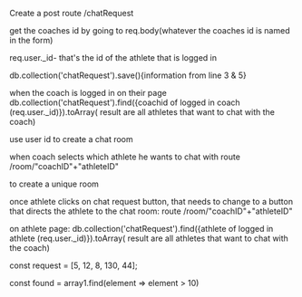 Create a post route /chatRequest

get the coaches id by going to req.body(whatever the coaches id is named in the form)

req.user._id- that's the id of the athlete that is logged in

db.collection('chatRequest').save(){information from line 3 & 5}


when the coach is logged in on their page
db.collection('chatRequest').find({coachid of logged in coach (req.user._id)}).toArray( result are all athletes that want to chat with the coach)

use user id to create a chat room

when coach selects which athlete he wants to chat with
route /room/"coachID"+"athleteID"

to create a unique room

once athlete clicks on chat request button, that needs to change to a button that directs the athlete to the chat room: route /room/"coachID"+"athleteID"

on athlete page:
db.collection('chatRequest').find({athlete of logged in athlete (req.user._id)}).toArray( result are all athletes that want to chat with the coach)

const request = [5, 12, 8, 130, 44];

const found = array1.find(element => element > 10)
